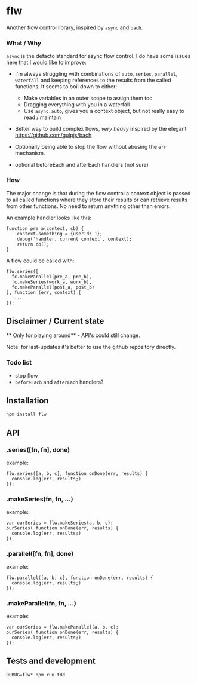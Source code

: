 # flw

Another flow control library, inspired by `async` and `bach`.


### What / Why

`async` is the defacto standard for async flow control. I do have some issues here that I would like to improve:

* I'm always struggling with combinations of `auto`, `series`, `parallel`, `waterfall` and keeping references to the results from the called functions. It seems to boil down to either:
  	* Make variables in an outer scope to assign them too
	* Dragging everything with you in a waterfall
	* Use `async.auto`, gives you a context object, but not really easy to read / maintain

* Better way to build complex flows, *very heavy* inspired by the elegant  <https://github.com/gulpjs/bach>
* Optionally being able to stop the flow without abusing the `err` mechanism.
* optional beforeEach and afterEach handlers (not sure)


### How

The major change is that during the flow control a context object is passed to all called functions where they store their results or can retrieve results from other functions. No need to return anything other than errors.

An example handler looks like this:

  	function pre_a(context, cb) {
  		context.something = {userId: 1};
  		debug('handler, current context', context);
  		return cb();
  	}

A flow could be called with:

    flw.series([
      fc.makeParallel(pre_a, pre_b),
      fc.makeSeries(work_a, work_b),
      fc.makeParallel(post_a, post_b)
    ], function (err, context) {
      ....
    });


## Disclaimer / Current state

  ** Only for playing around** - API's could still change.

  Note: for last-updates it's better to use the github repository directly.

### Todo list

* stop flow
* `beforeEach` and `afterEach` handlers?


## Installation

    npm install flw

## API

### .series([fn, fn], done)

  example:

    flw.series([a, b, c], function onDone(err, results) {
      console.log(err, results;)
    });

### .makeSeries(fn, fn, ...)

example:

    var ourSeries = flw.makeSeries(a, b, c);
    ourSeries( function onDone(err, results) {
      console.log(err, results;)
    });

### .parallel([fn, fn], done)

example:

    flw.parallel([a, b, c], function onDone(err, results) {
      console.log(err, results;)
    });

### .makeParallel(fn, fn, ...)

example:

    var ourSeries = flw.makeParallel(a, b, c);
    ourSeries( function onDone(err, results) {
      console.log(err, results;)
    });


## Tests and development

    DEBUG=flw* npm run tdd
